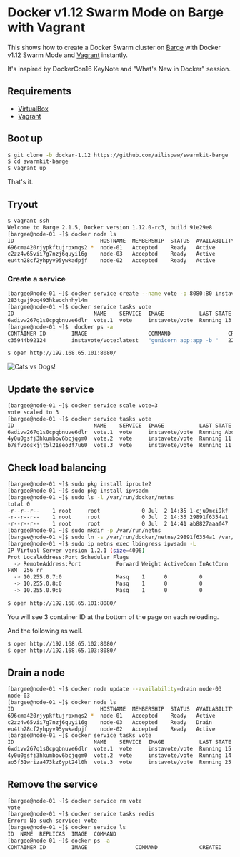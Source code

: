 # Docker v1.12 Swarm Mode on Barge with Vagrant

This shows how to create a Docker Swarm cluster on [Barge](https://atlas.hashicorp.com/ailispaw/boxes/barge) with Docker v1.12 Swarm Mode and [Vagrant](https://www.vagrantup.com/) instantly.

It's inspired by DockerCon16 KeyNote and "What's New in Docker" session.

## Requirements

- [VirtualBox](https://www.virtualbox.org/)
- [Vagrant](https://www.vagrantup.com/)

## Boot up

```bash
$ git clone -b docker-1.12 https://github.com/ailispaw/swarmkit-barge
$ cd swarmkit-barge
$ vagrant up
```

That's it.

## Tryout

```bash
$ vagrant ssh
Welcome to Barge 2.1.5, Docker version 1.12.0-rc3, build 91e29e8
[bargee@node-01 ~]$ docker node ls
ID                           HOSTNAME  MEMBERSHIP  STATUS  AVAILABILITY  MANAGER STATUS
696cma420rjypkftujrpxmqs2 *  node-01   Accepted    Ready   Active        Leader
c2zz4w65vii7g7nzj6quyi16g    node-03   Accepted    Ready   Active
eu4th28cf2yhpyv95ywkadpjf    node-02   Accepted    Ready   Active
```

### Create a service

```bash
[bargee@node-01 ~]$ docker service create --name vote -p 8080:80 instavote/vote
283tgaj9oq493hkeochnhyl4m
[bargee@node-01 ~]$ docker service tasks vote
ID                         NAME    SERVICE  IMAGE           LAST STATE          DESIRED STATE  NODE
6wdivw267q1s0cpqbnuve6dlr  vote.1  vote     instavote/vote  Running 13 seconds  Running        node-01
[bargee@node-01 ~]$  docker ps -a
CONTAINER ID        IMAGE                   COMMAND                  CREATED             STATUS              PORTS               NAMES
c35944b92124        instavote/vote:latest   "gunicorn app:app -b "   22 seconds ago      Up 21 seconds       80/tcp              vote.1.6wdivw267q1s0cpqbnuve6dlr
```

```bash
$ open http://192.168.65.101:8080/
```

![Cats vs Dogs!](https://65.media.tumblr.com/7219623b72287a3f2593c7c279cb8c41/tumblr_o9p000HMuk1u7n3kzo1_1280.png)

## Update the service

```bash
[bargee@node-01 ~]$ docker service scale vote=3
vote scaled to 3
[bargee@node-01 ~]$ docker service tasks vote
ID                         NAME    SERVICE  IMAGE           LAST STATE              DESIRED STATE  NODE
6wdivw267q1s0cpqbnuve6dlr  vote.1  vote     instavote/vote  Running About a minute  Running        node-01
4y0u0gsfj3hkumbov6bcjqgm0  vote.2  vote     instavote/vote  Running 11 seconds      Running        node-02
b7sfv3oskjjt5l21seo3f7u60  vote.3  vote     instavote/vote  Running 11 seconds      Running        node-03
```

## Check load balancing

```bash
[bargee@node-01 ~]$ sudo pkg install iproute2
[bargee@node-01 ~]$ sudo pkg install ipvsadm
[bargee@node-01 ~]$ sudo ls -l /var/run/docker/netns
total 0
-r--r--r--    1 root     root             0 Jul  2 14:35 1-cju9mci9kf
-r--r--r--    1 root     root             0 Jul  2 14:35 29891f6354a1
-r--r--r--    1 root     root             0 Jul  2 14:41 ab8827aaaf47
[bargee@node-01 ~]$ sudo mkdir -p /var/run/netns
[bargee@node-01 ~]$ sudo ln -s /var/run/docker/netns/29891f6354a1 /var/run/netns/lbingress
[bargee@node-01 ~]$ sudo ip netns exec lbingress ipvsadm -L
IP Virtual Server version 1.2.1 (size=4096)
Prot LocalAddress:Port Scheduler Flags
  -> RemoteAddress:Port           Forward Weight ActiveConn InActConn
FWM  256 rr
  -> 10.255.0.7:0                 Masq    1      0          0
  -> 10.255.0.8:0                 Masq    1      0          0
  -> 10.255.0.9:0                 Masq    1      0          0
```

```bash
$ open http://192.168.65.101:8080/
```

You will see 3 container ID at the bottom of the page on each reloading.

And the following as well.

```bash
$ open http://192.168.65.102:8080/
$ open http://192.168.65.103:8080/
```

## Drain a node

```bash
[bargee@node-01 ~]$ docker node update --availability=drain node-03
node-03
[bargee@node-01 ~]$ docker node ls
ID                           HOSTNAME  MEMBERSHIP  STATUS  AVAILABILITY  MANAGER STATUS
696cma420rjypkftujrpxmqs2 *  node-01   Accepted    Ready   Active        Leader
c2zz4w65vii7g7nzj6quyi16g    node-03   Accepted    Ready   Drain
eu4th28cf2yhpyv95ywkadpjf    node-02   Accepted    Ready   Active
[bargee@node-01 ~]$ docker service tasks vote
ID                         NAME    SERVICE  IMAGE           LAST STATE          DESIRED STATE  NODE
6wdivw267q1s0cpqbnuve6dlr  vote.1  vote     instavote/vote  Running 15 minutes  Running        node-01
4y0u0gsfj3hkumbov6bcjqgm0  vote.2  vote     instavote/vote  Running 14 minutes  Running        node-02
ao5f31wriza473kz6ypt24l0h  vote.3  vote     instavote/vote  Running 25 seconds  Running        node-02
```

## Remove the service

```bash
[bargee@node-01 ~]$ docker service rm vote
vote
[bargee@node-01 ~]$ docker service tasks redis
Error: No such service: vote
[bargee@node-01 ~]$ docker service ls
ID  NAME  REPLICAS  IMAGE  COMMAND
[bargee@node-01 ~]$ docker ps -a
CONTAINER ID        IMAGE               COMMAND             CREATED             STATUS              PORTS               NAMES
```
